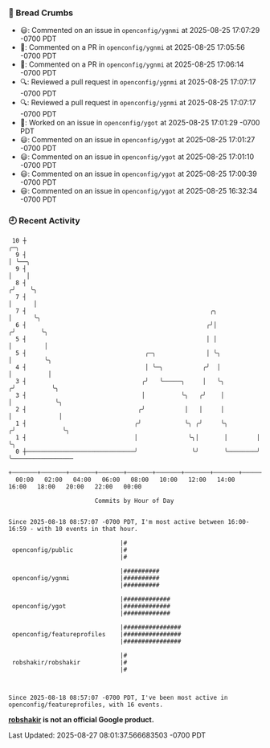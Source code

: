 ### 🍞 Bread Crumbs

 * 😃: Commented on an issue in `openconfig/ygnmi` at 2025-08-25 17:07:29 -0700 PDT
 * 💬: Commented on a PR in  `openconfig/ygnmi` at 2025-08-25 17:05:56 -0700 PDT
 * 💬: Commented on a PR in  `openconfig/ygnmi` at 2025-08-25 17:06:14 -0700 PDT
 * 🔍: Reviewed a pull request in  `openconfig/ygnmi` at 2025-08-25 17:07:17 -0700 PDT
 * 🔍: Reviewed a pull request in  `openconfig/ygnmi` at 2025-08-25 17:07:17 -0700 PDT
 * 👀: Worked on an issue in `openconfig/ygot` at 2025-08-25 17:01:29 -0700 PDT
 * 😃: Commented on an issue in `openconfig/ygot` at 2025-08-25 17:01:27 -0700 PDT
 * 😃: Commented on an issue in `openconfig/ygot` at 2025-08-25 17:01:10 -0700 PDT
 * 😃: Commented on an issue in `openconfig/ygot` at 2025-08-25 17:00:39 -0700 PDT
 * 😃: Commented on an issue in `openconfig/ygot` at 2025-08-25 16:32:34 -0700 PDT

### 🕘 Recent Activity
```
 10 ┼                                                                    ╭─╮
  9 ┤                                                                    │ ╰──╮
  9 ┤                                                                    │    │
  8 ┤                                                                   ╭╯    ╰╮
  7 ┤                                                                   │      │
  7 ┤                                                   ╭╮              │      ╰╮
  6 ┤                                                  ╭╯│             ╭╯       ╰╮
  5 ┤                                                  │ │             │         │
  5 ┤                                 ╭─╮              │ ╰╮            │         ╰╮
  4 ┤                                 │ ╰─╮           ╭╯  │            │          │
  3 ┤                                ╭╯   ╰─────╮     │   ╰╮          ╭╯          ╰╮
  3 ┤                                │          ╰╮   ╭╯    │          │            ╰╮
  2 ┤                               ╭╯           │   │     │          │             │
  1 ┤                              ╭╯            ╰╮ ╭╯     ╰╮        ╭╯             ╰╮
  1 ┤                              │              ╰╮│       │        │               ╰╮
  0 ┼──────────────────────────────╯               ╰╯       ╰────────╯                ╰─────────────────
    +───────+───────+───────+───────+───────+───────+───────+───────+───────+───────+───────+───────+────
  00:00   02:00   04:00   06:00   08:00   10:00   12:00   14:00   16:00   18:00   20:00   22:00   00:00   

						Commits by Hour of Day


Since 2025-08-18 08:57:07 -0700 PDT, I'm most active between 16:00-16:59 - with 10 events in that hour.

```



```
                               |#
 openconfig/public             |#
                               |#

                               |##########
 openconfig/ygnmi              |##########
                               |##########

                               |#############
 openconfig/ygot               |#############
                               |#############

                               |################
 openconfig/featureprofiles    |################
                               |################

                               |#
 robshakir/robshakir           |#
                               |#



Since 2025-08-18 08:57:07 -0700 PDT, I've been most active in openconfig/featureprofiles, with 16 events.

```
**[robshakir](mailto:robjs@google.com) is not an official Google product.**  


Last Updated: 2025-08-27 08:01:37.566683503 -0700 PDT
